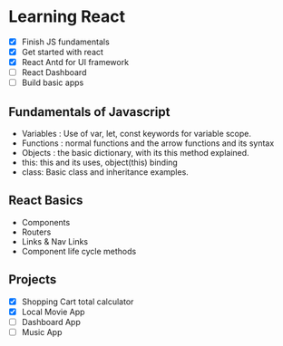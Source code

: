 # Learning React

- [x] Finish JS fundamentals
- [x] Get started with react
- [x] React Antd for UI framework
- [ ] React Dashboard
- [ ] Build basic apps

## Fundamentals of Javascript

- Variables : Use of var, let, const keywords for variable scope.
- Functions : normal functions and the arrow functions and its syntax
- Objects : the basic dictionary, with its this method explained.
- this: this and its uses, object(this) binding
- class: Basic class and inheritance examples.

## React Basics

- Components
- Routers
- Links & Nav Links
- Component life cycle methods

## Projects

- [x] Shopping Cart total calculator
- [x] Local Movie App
- [ ] Dashboard App
- [ ] Music App
